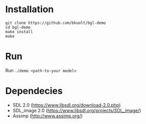 
# Installation
```shell
git clone https://github.com/bkuolt/bgl-demo
cd bgl-demo
make install
make
```
# Run
Run `./demo <path-to-your model>`

# Dependecies
- SDL 2.0 (https://www.libsdl.org/download-2.0.php)
- SDL_image 2.0 (https://www.libsdl.org/projects/SDL_image/)
- Assimp (http://www.assimp.org/)